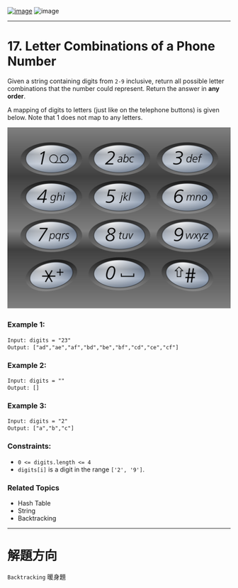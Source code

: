 [![image](https://img.shields.io/badge/Leetcode-Link-blue?logo=leetcode)](https://leetcode.com/problems/letter-combinations-of-a-phone-number/)
![image](https://img.shields.io/badge/Difficulty-Medium-yellow)

---

# 17. Letter Combinations of a Phone Number

Given a string containing digits from `2-9` inclusive, return all possible letter combinations that the number could represent. Return the answer in **any order**.

A mapping of digits to letters (just like on the telephone buttons) is given below. Note that 1 does not map to any letters.

![image](./image/1200px-telephone-keypad2svg.png)

### Example 1:

```
Input: digits = "23"
Output: ["ad","ae","af","bd","be","bf","cd","ce","cf"]
```

### Example 2:

```
Input: digits = ""
Output: []
```

### Example 3:

```
Input: digits = "2"
Output: ["a","b","c"]
```

### Constraints:

- `0 <= digits.length <= 4`
- `digits[i]` is a digit in the range `['2', '9']`.

### Related Topics

- Hash Table
- String
- Backtracking
  
---

# 解題方向

`Backtracking` 暖身題